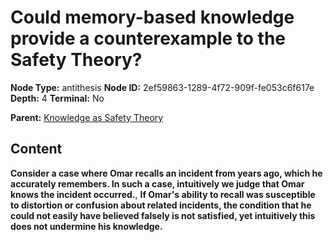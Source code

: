 # Could memory-based knowledge provide a counterexample to the Safety Theory?

**Node Type:** antithesis
**Node ID:** 2ef59863-1289-4f72-909f-fe053c6f617e
**Depth:** 4
**Terminal:** No

**Parent:** [Knowledge as Safety Theory](knowledge-as-safety-theory-synthesis-80153c33-42b8-4596-bd42-fa1a51acc2f7.md)

## Content

**Consider a case where Omar recalls an incident from years ago, which he accurately remembers. In such a case, intuitively we judge that Omar knows the incident occurred.**, **If Omar's ability to recall was susceptible to distortion or confusion about related incidents, the condition that he could not easily have believed falsely is not satisfied, yet intuitively this does not undermine his knowledge.**
